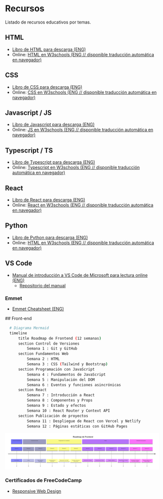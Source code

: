 # Recursos

Listado de recursos educativos por temas.

## HTML

- [Libro de HTML para descarga (ENG)](https://books.goalkicker.com/HTML5Book/)
- Online: [HTML en W3schools (ENG // disponible traducción automática en navegador)](https://www.w3schools.com/html/default.asp)

## CSS

- [Libro de CSS para descarga (ENG)](https://books.goalkicker.com/CSSBook/)
- Online: [CSS en W3schools (ENG // disponible traducción automática en navegador)](https://www.w3schools.com/css/default.asp)

## Javascript / JS

- [Libro de Javascript para descarga (ENG)](https://books.goalkicker.com/JavaScriptBook/)
- Online: [JS en W3schools (ENG // disponible traducción automática en navegador)](https://www.w3schools.com/js/default.asp)

## Typescript / TS

- [Libro de Typescript para descarga (ENG)](https://books.goalkicker.com/TypeScriptBook2/)
- Online: [Typescript en W3schools (ENG // disponible traducción automática en navegador)](https://www.w3schools.com/typescript/default.asp)

## React
- [Libro de React para descarga (ENG)](https://books.goalkicker.com/ReactJSBook/)
- Online: [React en W3schools (ENG // disponible traducción automática en navegador)](https://www.w3schools.com/react/default.asp)

## Python

- [Libro de Python para descarga (ENG)](https://books.goalkicker.com/PythonBook/)
- Online: [HTML en W3schools (ENG // disponible traducción automática en navegador)](https://www.w3schools.com/html/default.asp)

## VS Code

- [Manual de introducción a VS Code de Microsoft para lectura online (ENG)]([text](https://microsoft.github.io/vscode-essentials/en/))
  - [Repositorio del manual](https://github.com/microsoft/vscode-essentials)

### Emmet

- [Emmet Cheatsheet (ENG)](https://www.freecodecamp.org/news/write-html-css-faster-with-emmet-cheat-codes/)

## Front-end

```bash
  # Diagrama Mermaid
  timeline
      title Roadmap de Frontend (12 semanas)
      section Control de Versiones
          Semana 1 : Git y GitHub
      section Fundamentos Web
          Semana 2 : HTML
          Semana 3 : CSS (Tailwind y Bootstrap)
      section Programación con JavaScript
          Semana 4 : Fundamentos de JavaScript
          Semana 5 : Manipulación del DOM
          Semana 6 : Eventos y funciones asincrónicas
      section React
          Semana 7 : Introducción a React
          Semana 8 : Componentes y Props
          Semana 9 : Estado y efectos
          Semana 10 : React Router y Context API
      section Publicación de proyectos
          Semana 11 : Despliegue de React con Vercel y Netlify
          Semana 12 : Páginas estáticas con GitHub Pages
```

![Roadmap Front-end Web developer IFCD65](image.png)

### Certificados de FreeCodeCamp

- [Responsive Web Design](https://www.freecodecamp.org/learn/2022/responsive-web-design/)